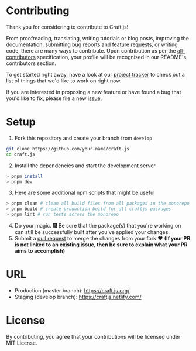# Contributing
Thank you for considering to contribute to Craft.js! 

From proofreading, translating, writing tutorials or blog posts, improving the documentation, submitting bug reports and feature requests, or writing code, there are many ways to contribute. Upon contribution as per the [all-contributors](https://allcontributors.org/) specification, your profile will be recognised in our README's contributors section.

To get started right away, have a look at our [project tracker](https://github.com/prevwong/craft.js/projects) to check out a list of things that we'd like to work on right now. 

If you are interested in proposing a new feature or have found a bug that you'd like to fix, please file a new [issue](https://github.com/prevwong/craft.js/issues).


# Setup
1. Fork this repository and create your branch from `develop`
```bash
git clone https://github.com/your-name/craft.js
cd craft.js
```

2. Install the dependencies and start the development server
```bash
> pnpm install
> pnpm dev
```

3. Here are some additional npm scripts that might be useful
```bash
> pnpm clean # clean all build files from all packages in the monorepo
> pnpm build # create production build for all craftjs packages
> pnpm lint # run tests across the monorepo 
```
4. Do your magic. :fireworks: Be sure that the package(s) that you're working on can still be successfully built after you've applied your changes.
5. Submit a [pull request](https://github.com/prevwong/craft.js/compare) to merge the changes from your fork :heart: **(If your PR is not linked to an existing issue, then be sure to explain what your PR aims to accomplish)**

# URL
- Production (master branch): https://craft.js.org/
- Staging (develop branch): https://craftjs.netlify.com/

# License
By contributing, you agree that your contributions will be licensed under MIT License.

